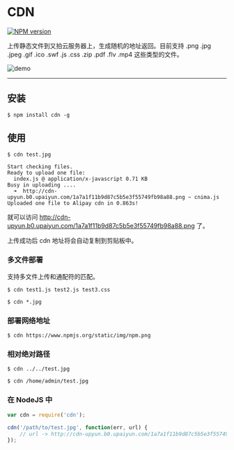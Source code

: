 # CDN

[![NPM version](https://img.shields.io/npm/v/cdn.svg?style=flat)](https://npmjs.org/package/cdn)

上传静态文件到又拍云服务器上，生成随机的地址返回。目前支持 .png .jpg .jpeg .gif .ico .swf .js .css .zip .pdf .flv .mp4 这些类型的文件。

![demo](https://i.alipayobjects.com/e/201312/1fOQnfM67D.png)

---

## 安装

```
$ npm install cdn -g
```

## 使用

```
$ cdn test.jpg
```

```
Start checking files.
Ready to upload one file:
  index.js @ application/x-javascript 0.71 KB
Busy in uploading ....
  ➜  http://cdn-upyun.b0.upaiyun.com/1a7a1f11b9d87c5b5e3f55749fb98a88.png ~ cnima.js
Uploaded one file to Alipay cdn in 0.863s!
```

就可以访问 http://cdn-upyun.b0.upaiyun.com/1a7a1f11b9d87c5b5e3f55749fb98a88.png 了。

上传成功后 cdn 地址将会自动复制到剪贴板中。

### 多文件部署

支持多文件上传和通配符的匹配。

```
$ cdn test1.js test2.js test3.css
```

```
$ cdn *.jpg
```

### 部署网络地址

```
$ cdn https://www.npmjs.org/static/img/npm.png
```

### 相对绝对路径

```
$ cdn ../../test.jpg
```

```
$ cdn /home/admin/test.jpg
```

### 在 NodeJS 中

```js
var cdn = require('cdn');

cdn('/path/to/test.jpg', function(err, url) {
    // url -> http://cdn-upyun.b0.upaiyun.com/1a7a1f11b9d87c5b5e3f55749fb98a88.png
});
```
